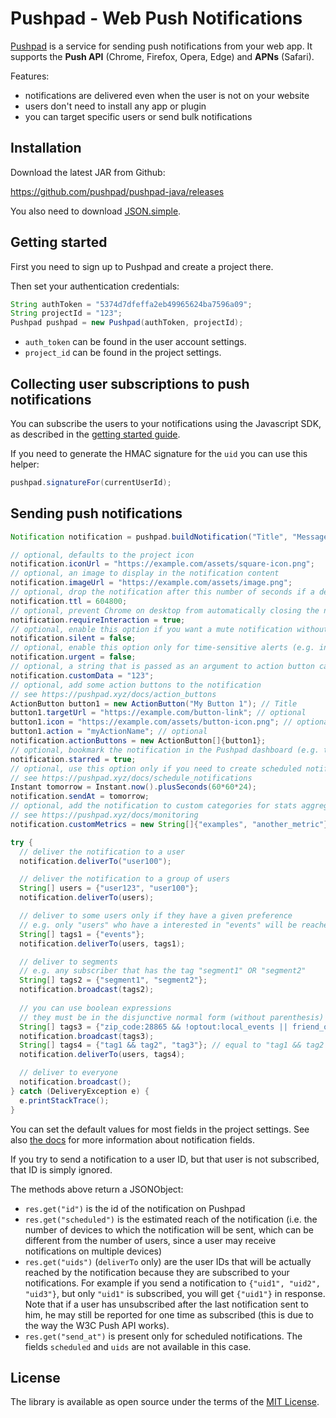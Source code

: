 # Pushpad - Web Push Notifications
 
[Pushpad](https://pushpad.xyz) is a service for sending push notifications from your web app. It supports the **Push API** (Chrome, Firefox, Opera, Edge) and **APNs** (Safari).

Features:

- notifications are delivered even when the user is not on your website
- users don't need to install any app or plugin
- you can target specific users or send bulk notifications

## Installation

Download the latest JAR from Github:

https://github.com/pushpad/pushpad-java/releases

You also need to download [JSON.simple](https://code.google.com/archive/p/json-simple/).

## Getting started

First you need to sign up to Pushpad and create a project there.

Then set your authentication credentials:

```java
String authToken = "5374d7dfeffa2eb49965624ba7596a09";
String projectId = "123";
Pushpad pushpad = new Pushpad(authToken, projectId);
```

- `auth_token` can be found in the user account settings. 
- `project_id` can be found in the project settings.

## Collecting user subscriptions to push notifications

You can subscribe the users to your notifications using the Javascript SDK, as described in the [getting started guide](https://pushpad.xyz/docs/pushpad_pro_getting_started).

If you need to generate the HMAC signature for the `uid` you can use this helper:

```java
pushpad.signatureFor(currentUserId);
```

## Sending push notifications

```java
Notification notification = pushpad.buildNotification("Title", "Message", "https://example.com/my/page");

// optional, defaults to the project icon
notification.iconUrl = "https://example.com/assets/square-icon.png";
// optional, an image to display in the notification content
notification.imageUrl = "https://example.com/assets/image.png";
// optional, drop the notification after this number of seconds if a device is offline 
notification.ttl = 604800;
// optional, prevent Chrome on desktop from automatically closing the notification after a few seconds
notification.requireInteraction = true;
// optional, enable this option if you want a mute notification without any sound
notification.silent = false;
// optional, enable this option only for time-sensitive alerts (e.g. incoming phone call)
notification.urgent = false;
// optional, a string that is passed as an argument to action button callbacks
notification.customData = "123";
// optional, add some action buttons to the notification
// see https://pushpad.xyz/docs/action_buttons
ActionButton button1 = new ActionButton("My Button 1"); // Title
button1.targetUrl = "https://example.com/button-link"; // optional
button1.icon = "https://example.com/assets/button-icon.png"; // optional
button1.action = "myActionName"; // optional
notification.actionButtons = new ActionButton[]{button1};
// optional, bookmark the notification in the Pushpad dashboard (e.g. to highlight manual notifications)
notification.starred = true;
// optional, use this option only if you need to create scheduled notifications (max 5 days)
// see https://pushpad.xyz/docs/schedule_notifications
Instant tomorrow = Instant.now().plusSeconds(60*60*24);
notification.sendAt = tomorrow;
// optional, add the notification to custom categories for stats aggregation
// see https://pushpad.xyz/docs/monitoring
notification.customMetrics = new String[]{"examples", "another_metric"}; // up to 3 metrics per notification

try {
  // deliver the notification to a user
  notification.deliverTo("user100");

  // deliver the notification to a group of users
  String[] users = {"user123", "user100"};
  notification.deliverTo(users);

  // deliver to some users only if they have a given preference
  // e.g. only "users" who have a interested in "events" will be reached
  String[] tags1 = {"events"};
  notification.deliverTo(users, tags1);

  // deliver to segments
  // e.g. any subscriber that has the tag "segment1" OR "segment2"
  String[] tags2 = {"segment1", "segment2"};
  notification.broadcast(tags2);
  
  // you can use boolean expressions 
  // they must be in the disjunctive normal form (without parenthesis)
  String[] tags3 = {"zip_code:28865 && !optout:local_events || friend_of:Organizer123"};
  notification.broadcast(tags3);
  String[] tags4 = {"tag1 && tag2", "tag3"}; // equal to "tag1 && tag2 || tag3"
  notification.deliverTo(users, tags4);

  // deliver to everyone
  notification.broadcast();
} catch (DeliveryException e) {
  e.printStackTrace();
}
```

You can set the default values for most fields in the project settings. See also [the docs](https://pushpad.xyz/docs/rest_api#notifications_api_docs) for more information about notification fields.

If you try to send a notification to a user ID, but that user is not subscribed, that ID is simply ignored.

The methods above return a JSONObject: 

- `res.get("id")` is the id of the notification on Pushpad
- `res.get("scheduled")` is the estimated reach of the notification (i.e. the number of devices to which the notification will be sent, which can be different from the number of users, since a user may receive notifications on multiple devices)
- `res.get("uids")` (`deliverTo` only) are the user IDs that will be actually reached by the notification because they are subscribed to your notifications. For example if you send a notification to `{"uid1", "uid2", "uid3"}`, but only `"uid1"` is subscribed, you will get `{"uid1"}` in response. Note that if a user has unsubscribed after the last notification sent to him, he may still be reported for one time as subscribed (this is due to the way the W3C Push API works).
- `res.get("send_at")` is present only for scheduled notifications. The fields `scheduled` and `uids` are not available in this case.

## License

The library is available as open source under the terms of the [MIT License](http://opensource.org/licenses/MIT).

